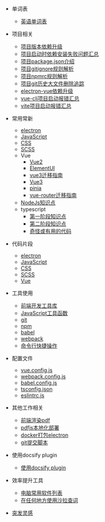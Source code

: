 - 单词表
  - [英语单词表](dicts/dict.md)

- 项目相关
  - [项目版本依赖升级](usage-project/项目版本升级.md)
  - [项目启动时依赖安装失败问题汇总](usage-project/项目启动安装依赖失败问题汇总.md)
  - [项目package.json介绍](usage-project/项目package.json介绍.md)
  - [项目gitignore规则解析](usage-project/gitignore规则.md)
  - [项目npmrc规则解析](usage-project/npmrc规则.md)
  - [项目git历史大文件删除追踪](usage-project/git历史大文件删除追踪.md)
  - [electron-vue依赖升级](usage-project/electron-vue依赖升级.md)
  - [vue-cli项目启动报错汇总](usage-project/vue-cli项目启动报错汇总.md)
  - [vite项目启动报错汇总](usage-project/vite项目启动报错汇总.md)

- 常用常新
  - [electron](usage-frame/electron知识.md)
  - [JavaScript](usage-frame/JavaScript知识点.md)
  - [CSS](usage-frame/CSS知识点.md)
  - [SCSS](usage-frame/SCSS知识点.md)
  - Vue
    - [Vue2](usage-frame/Vue2知识点.md)
    - [ElementUI](usage-frame/elementui知识点)
    - [vue3迁移指南](usage-frame/vue3迁移指南.md)
    - [Vue3](usage-frame/vue3知识点及其代码.md)
    - [pinia](usage-frame/Pinia.md)
    - [vue-router迁移指南](usage-frame/vue-router迁移指南.md)
  - [NodeJs知识点](usage-frame/nodejs知识点.md)
  - typescript
    - [第一阶段知识点](usage-frame/typescript一期知识点.md)
    - [第二阶段知识点](usage-frame/typescript二期知识点.md)
    - [奇怪或有用的代码](usage-frame/typescript-code.md)

- 代码片段
  - [electron](code-frames/electron.md)
  - [JavaScript](code-frames/JavaScript.md)
  - [CSS](code-frames/CSS.md)
  - [SCSS](code-frames/SCSS.md)
  - [Vue](code-frames/Vue.md)

- 工具使用
  - [前端开发工具库](usage-tool/前端开发工具库.md)
  - [JavaScript工具函数](usage-tool/JavaScript工具函数.md)
  - [git](usage-tool/git操作.md)
  - [npm](usage-tool/npm操作.md)
  - [babel](usage-tool/babel操作.md)
  - [webpack](usage-tool/webpack操作.md)
  - [命令行快捷操作](usage-tool/命令行快捷操作.md)

- 配置文件
  - [vue.config.js](usage-config/vue.config.js.md)
  - [webpack.config.js](usage-config/webpack.config.js.md)
  - [babel.config.js](usage-config/babel.config.js.md)
  - [tsconfig.json](usage-config/tsconfig.json.md)
  - [eslintrc.js](usage-config/eslintrc.js.md)

- 其他工作相关
  - [前端渲染pdf](usage-other/前端渲染pdf.md)
  - [pdfjs本地化部署](usage-other/pdfjs本地部署.md)
  - [docker打包electron](usage-other/Linux-docker打包electron.md)
  - [git提交脚本](usage-other/gitCommit.md)

- 使用docsify plugin
  - [使用docsify plugin](usage-tool/usage-docsify-plugin.md)

- 效率提升工具
  - [电脑常用软件列表](usage-work-tool/电脑常用软件列表.md)
  - [在任何地方使用沙拉查词](usage-work-tool/沙拉查词.md)

- [突发灵感](usage-inspiration/inspiration.md)

